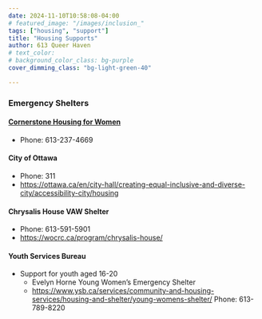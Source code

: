 ```yaml
---
date: 2024-11-10T10:58:08-04:00
# featured_image: "/images/inclusion_"
tags: ["housing", "support"]
title: "Housing Supports"
author: 613 Queer Haven
# text_color:
# background_color_class: bg-purple
cover_dimming_class: "bg-light-green-40"

---
```


### Emergency Shelters
<!-- Add the more tag where you want the "Read more" to trigger  -->


#### [Cornerstone Housing for Women](https://cornerstonewomen.ca/programs-and-services/shelter/)
- Phone: 613-237-4669
<!--more--> 


#### City of Ottawa
- Phone: 311
- https://ottawa.ca/en/city-hall/creating-equal-inclusive-and-diverse-city/accessibility-city/housing


#### Chrysalis House VAW Shelter 
 - Phone: 613-591-5901
 - https://wocrc.ca/program/chrysalis-house/

#### Youth Services Bureau 
- Support for youth aged 16-20
  - Evelyn Horne Young Women’s Emergency Shelter
  - https://www.ysb.ca/services/community-and-housing-services/housing-and-shelter/young-womens-shelter/
Phone: 613-789-8220

